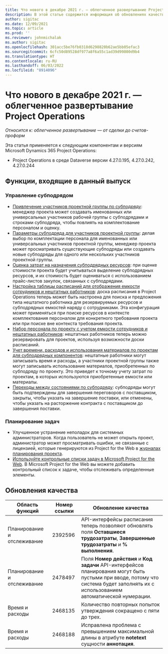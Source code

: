 ```yaml
---
title: Что нового в декабре 2021 г. — облегченное развертывание Project Operations
description: В этой статье содержится информация об обновлениях качества, доступных в выпуске облегченного развертывания Project Operations за декабрь 2021 года.
author: sigitac
ms.date: 12/09/2021
ms.topic: article
ms.prod: ''
ms.reviewer: johnmichalak
ms.author: sigitac
ms.openlocfilehash: 301acc5be76fb0318d6298820b62ae5bb05efac3
ms.sourcegitcommit: 6cfc50d89528df977a8f6a55c1ad39d99800d9b4
ms.translationtype: HT
ms.contentlocale: ru-RU
ms.lasthandoff: 06/03/2022
ms.locfileid: "8914096"
---
```

# <a name="whats-new-december-2021---project-operations-lite-deployment"></a>Что нового в декабре 2021 г. — облегченное развертывание Project Operations

_Относится к: облегченное развертывание — от сделки до счетов-проформ_

Эта статья применяется к следующим компонентам и версиям Microsoft Dynamics 365 Project Operations:

- Project Operations в среде Dataverse версии 4.27.0.195, 4.27.0.242, 4.27.0.244


## <a name="features-included-in-this-release"></a>Функции, входящие в данный выпуск

### <a name="subcontract-management"></a>Управление субподрядом 

- [Привлечение участников проектной группы по субподряду](../subcontracting/subcontracting-project-team-members.md): менеджер проекта может создавать именованных или универсальных участников рабочей группы с субподрядами и строками субподряда, чтобы повлиять на комплектование персоналом и оценку.
- [Параметры субподряда для участников проектной группы](../subcontracting/subcon-options.md): делая выбор по комплектации персонала для именованных или универсальных участников проектной группы, менеджер проекта может просматривать существующие субподряды или создавать новые субподряды для одного или нескольких участников проектной группы. 
- [Оценка затрат на назначения субподрядных ресурсов](../subcontracting/costing-subcon-ra.md): при оценке стоимости проекта будет учитываться выделение субподрядных ресурсов, и их стоимость будет оцениваться с использованием прайс-листов закупок, связанных с субподрядами. 
- [Настройка таблицы расписаний для отображения емкости сотрудников и нештатных работников](../subcontracting/configure-sb-subcon.md): доска расписания в Project Operations теперь может быть настроена для поиска и предложения типа нештатного работника для резервируемых ресурсов и субподрядных емкостей наряду с сотрудниками. Эта конфигурация может применяться при поиске ресурсов в контексте комплектования персоналом для конкретного требования проекта или при поиске вне контекста требования проекта.
- [Набор персонала по проекту с учетом емкости сотрудников и нештатных работников](../subcontracting/staffing-cw.md): нештатных работников теперь можно резервировать для проектов, используя возможности доски расписаний.
- [Учет времени, расходов и использования материалов по проектам для субподрядных компонентов](../subcontracting/recording-subcon-actuals.md): нештатные работники могут записывать время и расходы, а участники проектной группы также могут записывать использование материалов, приобретенных по субподряду по проекту. Это приведет к точному учету затрат по проектам, в которых используются приобретенные емкости или материалы.
- [Переходы между состояниями по субподряду](../subcontracting/subcon-states.md): субподряды могут быть подтверждены для завершения переговоров с поставщиком, закрыты, чтобы указать на завершение поставки, или отменены, чтобы указать на расторжение контракта с поставщиком до завершения поставки.

### <a name="task-planning"></a>Планирование задач
- Улучшенное устранение неполадок для системных администраторов. Когда пользователь не может открыть проект, администратор может просматривать ошибки, не связанные с лицензией, которые генерируются из Project for the Web в [журналах планирования проекта](../../project-management/schedule-api-logs.md).
- [Используйте контрольные списки задач в Microsoft Project for the Web](https://support.microsoft.com/en-us/office/use-task-checklists-in-microsoft-project-for-the-web-c69bcf73-5c75-4ad3-9893-6d6f92360e9c). В Microsoft Project for the Web вы можете добавить контрольный список к задаче, чтобы отслеживать определенные элементы.

## <a name="quality-updates"></a>Обновления качества

| **Область функций** | **Номер ссылки** | **Обновление качества** |
| --- | --- | --- |
| Планирование и отслеживание | 2392596 | API-интерфейсы расписания теперь позволяют обновлять поля **Оставшиеся трудозатраты**, **Завершенные трудозатраты** и **% выполнения**. |
| Планирование и отслеживание | 2478497 | Поля **Номер действия** и **Код задачи** API-интерфейсов планирования могут быть пустыми при вводе, потому что система будет заполнять их с использованием автоматической нумерации.|
| Время и расходы | 2468135 | Количество повторных попыток утверждения сокращено с пяти до трех. |
| Время и расходы | 2468188 | Исправлена проблема с превышением максимальной длины в атрибуте **notetext** сущности **аннотация**. |
